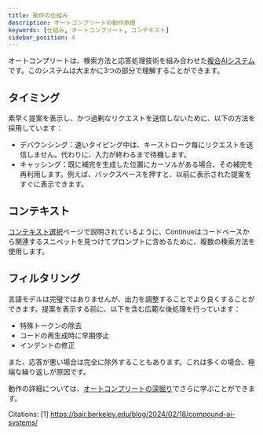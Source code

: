 ```yaml
---
title: 動作の仕組み
description: オートコンプリートの動作原理
keywords: [仕組み, オートコンプリート, コンテキスト]
sidebar_position: 4
---
```


オートコンプリートは、検索方法と応答処理技術を組み合わせた[複合AIシステム](https://bair.berkeley.edu/blog/2024/02/18/compound-ai-systems/)です。このシステムは大まかに3つの部分で理解することができます。

## タイミング

素早く提案を表示し、かつ過剰なリクエストを送信しないために、以下の方法を採用しています：

- デバウンシング：速いタイピング中は、キーストローク毎にリクエストを送信しません。代わりに、入力が終わるまで待機します。
- キャッシング：既に補完を生成した位置にカーソルがある場合、その補完を再利用します。例えば、バックスペースを押すと、以前に表示された提案をすぐに表示できます。

## コンテキスト

[コンテキスト選択](context-selection.md)ページで説明されているように、Continueはコードベースから関連するスニペットを見つけてプロンプトに含めるために、複数の検索方法を使用します。

## フィルタリング

言語モデルは完璧ではありませんが、出力を調整することでより良くすることができます。提案を表示する前に、以下を含む広範な後処理を行っています：

- 特殊トークンの除去
- コードの再生成時に早期停止
- インデントの修正

また、応答が悪い場合は完全に除外することもあります。これは多くの場合、極端な繰り返しが原因です。

動作の詳細については、[オートコンプリートの深掘り](../customize/deep-dives/autocomplete.md)でさらに学ぶことができます。

Citations:
[1] <https://bair.berkeley.edu/blog/2024/02/18/compound-ai-systems/>
